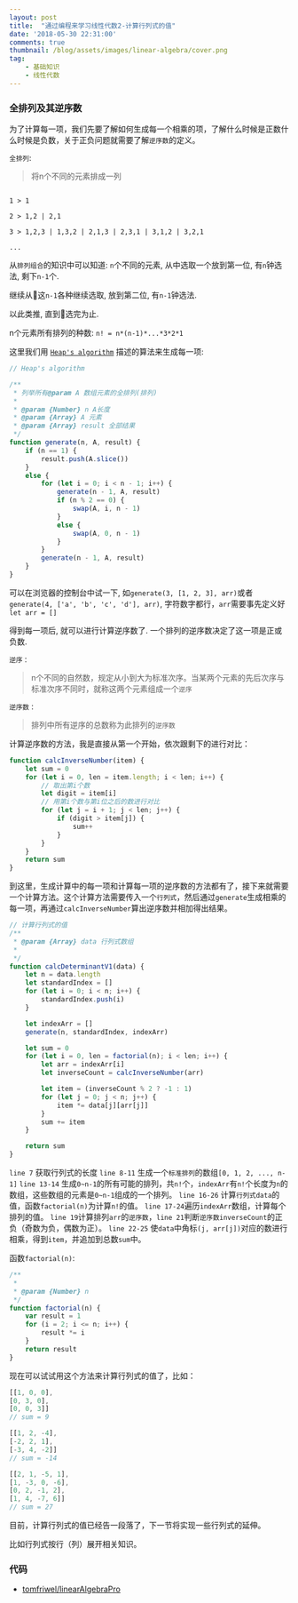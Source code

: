 ```yaml
---
layout: post
title:  "通过编程来学习线性代数2-计算行列式的值"
date: '2018-05-30 22:31:00'
comments: true
thumbnail: /blog/assets/images/linear-algebra/cover.png
tag:
    - 基础知识
    - 线性代数
---
```



### 全排列及其逆序数

为了计算每一项，我们先要了解如何生成每一个相乘的项，了解什么时候是正数什么时候是负数，关于正负问题就需要了解`逆序数`的定义。

`全排列`:
> 将n个不同的元素排成一列

```

1 > 1

2 > 1,2 | 2,1

3 > 1,2,3 | 1,3,2 | 2,1,3 | 2,3,1 | 3,1,2 | 3,2,1

...

```

从`排列组合`的知识中可以知道: `n`个不同的元素, 从中选取一个放到第一位, 有`n`钟选法, 剩下`n-1`个.

继续从这`n-1`各种继续选取, 放到第二位, 有`n-1`钟选法.

以此类推, 直到选完为止.

n个元素所有排列的种数: `n! = n*(n-1)*...*3*2*1`


这里我们用 [`Heap's algorithm`](https://en.wikipedia.org/wiki/Heap%27s_algorithm) 描述的算法来生成每一项:

```js
// Heap's algorithm

/**
 * 列举所有@param A 数组元素的全排列(排列)
 * 
 * @param {Number} n A长度
 * @param {Array} A 元素
 * @param {Array} result 全部结果
 */
function generate(n, A, result) {
    if (n == 1) {
        result.push(A.slice())
    }
    else {
        for (let i = 0; i < n - 1; i++) {
            generate(n - 1, A, result)
            if (n % 2 == 0) {
                swap(A, i, n - 1)
            }
            else {
                swap(A, 0, n - 1)
            }
        }
        generate(n - 1, A, result)
    }
}
```

可以在浏览器的控制台中试一下, 如`generate(3, [1, 2, 3], arr)`或者``generate(4, ['a', 'b', 'c', 'd'], arr)``, 字符数字都行，`arr`需要事先定义好`let arr = []`


得到每一项后, 就可以进行计算逆序数了. 一个排列的逆序数决定了这一项是正或负数.

`逆序：`
> n个不同的自然数，规定从小到大为标准次序。当某两个元素的先后次序与标准次序不同时，就称这两个元素组成一个`逆序`

`逆序数：`
> 排列中所有逆序的总数称为此排列的`逆序数`

计算逆序数的方法，我是直接从第一个开始，依次跟剩下的进行对比：

```js
function calcInverseNumber(item) {
    let sum = 0
    for (let i = 0, len = item.length; i < len; i++) {
        // 取出第i个数
        let digit = item[i]
        // 用第i个数与第i位之后的数进行对比
        for (let j = i + 1; j < len; j++) {
            if (digit > item[j]) {
                sum++
            }
        }
    }
    return sum
}
```

到这里，生成计算中的每一项和计算每一项的逆序数的方法都有了，接下来就需要一个计算方法。这个计算方法需要传入一个`行列式`，然后通过`generate`生成相乘的每一项，再通过`calcInverseNumber`算出逆序数并相加得出结果。

```js
// 计算行列式的值
/**
 * @param {Array} data 行列式数组
 * 
 */
function calcDeterminantV1(data) {
    let n = data.length
    let standardIndex = []
    for (let i = 0; i < n; i++) {
        standardIndex.push(i)
    }

    let indexArr = []
    generate(n, standardIndex, indexArr)

    let sum = 0
    for (let i = 0, len = factorial(n); i < len; i++) {
        let arr = indexArr[i]
        let inverseCount = calcInverseNumber(arr)

        let item = (inverseCount % 2 ? -1 : 1)
        for (let j = 0; j < n; j++) {
            item *= data[j][arr[j]]
        }
        sum += item
    }

    return sum
}
```

`line 7` 获取行列式的长度
`line 8-11` 生成一个`标准排列`的数组`[0, 1, 2, ..., n-1]`
`line 13-14` 生成`0~n-1`的所有可能的排列，共`n!`个，`indexArr`有`n!`个长度为`n`的数组，这些数组的元素是`0~n-1`组成的一个排列。
`line 16-26` 计算`行列式data`的值，函数`factorial(n)`为计算`n!`的值。
`line 17-24`遍历`indexArr`数组，计算每个排列的值。
`line 19`计算排列`arr`的`逆序数`，`line 21`判断`逆序数inverseCount`的正负（奇数为负，偶数为正）。
`line 22-25` 使`data`中角标`(j, arr[j])`对应的数进行相乘，得到`item`，并追加到总数`sum`中。

函数`factorial(n)`:
```js
/**
 * 
 * @param {Number} n 
 */
function factorial(n) {
    var result = 1
    for (i = 2; i <= n; i++) {
        result *= i
    }
    return result
}
```

现在可以试试用这个方法来计算行列式的值了，比如：

```js
[[1, 0, 0],
[0, 3, 0],
[0, 0, 3]]
// sum = 9

[[1, 2, -4],
[-2, 2, 1],
[-3, 4, -2]]
// sum = -14

[[2, 1, -5, 1],
[1, -3, 0, -6],
[0, 2, -1, 2],
[1, 4, -7, 6]]
// sum = 27
```

目前，计算行列式的值已经告一段落了，下一节将实现一些行列式的延伸。

比如行列式按行（列）展开相关知识。


### 代码

- [tomfriwel/linearAlgebraPro](https://github.com/tomfriwel/linearAlgebraPro)